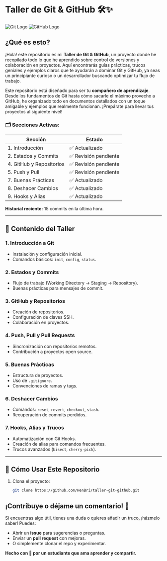 # Taller de Git & GitHub 🛠️✨

![Git Logo](https://git-scm.com/images/logos/downloads/Git-Logo-2Color.png) ![GitHub Logo](https://github.githubassets.com/images/modules/logos_page/GitHub-Logo.png)

## ¿Qué es esto?

¡Hola! este repositorio es mi **Taller de Git & GitHub**, un proyecto donde he recopilado todo lo que he aprendido sobre control de versiones y colaboración en proyectos. Aquí encontrarás guías prácticas, trucos geniales y ejemplos claros que te ayudarán a dominar Git y GitHub, ya seas un principiante curioso o un desarrollador buscando optimizar tu flujo de trabajo.

Este repositorio está diseñado para ser tu **compañero de aprendizaje**. Desde los fundamentos de Git hasta cómo sacarle el máximo provecho a GitHub, he organizado todo en documentos detallados con un toque amigable y ejemplos que realmente funcionan. ¡Prepárate para llevar tus proyectos al siguiente nivel!


### 🗂️ Secciones Activas:
| Sección  | Estado |
|---------|--------|
| 1. Introducción  | ✅ Actualizado |
| 2. Estados y Commits  | ✅ Revisión pendiente |
| 4. GitHub y Repositorios  | ✅ Revisión pendiente |
| 5. Push y Pull  | ✅ Revisión pendiente |
| 7. Buenas Prácticas  | ✅ Actualizado |
| 8. Deshacer Cambios  | ✅ Actualizado |
| 9. Hooks y Alias  | ✅ Actualizado |

**Historial reciente:** 15 commits en la última hora.

---

## 🌟 Contenido del Taller
### 1. Introducción a Git
- Instalación y configuración inicial.
- Comandos básicos: `init`, `config`, `status`.

### 2. Estados y Commits
- Flujo de trabajo (Working Directory → Staging → Repository).
- Buenas prácticas para mensajes de commit.

### 3. GitHub y Repositorios
- Creación de repositorios.
- Configuración de claves SSH.
- Colaboración en proyectos.

### 4. Push, Pull y Pull Requests
- Sincronización con repositorios remotos.
- Contribución a proyectos open source.

### 5. Buenas Prácticas
- Estructura de proyectos.
- Uso de `.gitignore`.
- Convenciones de ramas y tags.

### 6. Deshacer Cambios
- Comandos: `reset`, `revert`, `checkout`, `stash`.
- Recuperación de commits perdidos.

### 7. Hooks, Alias y Trucos
- Automatización con Git Hooks.
- Creación de alias para comandos frecuentes.
- Trucos avanzados (`bisect`, `cherry-pick`).

---

## 🚀 Cómo Usar Este Repositorio
1. Clona el proyecto:
   ```bash
   git clone https://github.com/HenBri/taller-git-github.git
   ```
## ¡Contribuye o déjame un comentario! 🙌

Si encuentras algo útil, tienes una duda o quieres añadir un truco, ¡házmelo saber! Puedes:

- Abrir un **issue** para sugerencias o preguntas.
- Enviar un **pull request** con mejoras.
- O simplemente clonar el repo y experimentar.

**Hecho con 💙 por un estudiante que ama aprender y compartir.**
